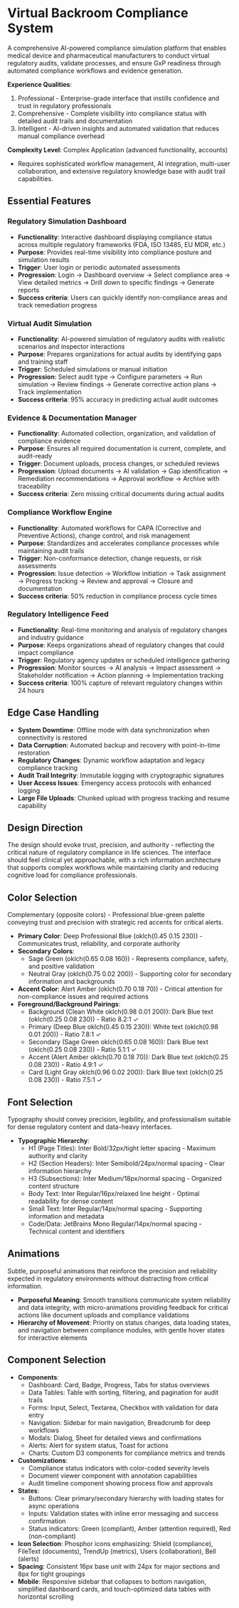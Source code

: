 # Virtual Backroom Compliance System

A comprehensive AI-powered compliance simulation platform that enables medical device and pharmaceutical manufacturers to conduct virtual regulatory audits, validate processes, and ensure GxP readiness through automated compliance workflows and evidence generation.

**Experience Qualities**: 
1. Professional - Enterprise-grade interface that instills confidence and trust in regulatory professionals
2. Comprehensive - Complete visibility into compliance status with detailed audit trails and documentation
3. Intelligent - AI-driven insights and automated validation that reduces manual compliance overhead

**Complexity Level**: Complex Application (advanced functionality, accounts)
- Requires sophisticated workflow management, AI integration, multi-user collaboration, and extensive regulatory knowledge base with audit trail capabilities.

## Essential Features

### Regulatory Simulation Dashboard
- **Functionality**: Interactive dashboard displaying compliance status across multiple regulatory frameworks (FDA, ISO 13485, EU MDR, etc.)
- **Purpose**: Provides real-time visibility into compliance posture and simulation results
- **Trigger**: User login or periodic automated assessments
- **Progression**: Login → Dashboard overview → Select compliance area → View detailed metrics → Drill down to specific findings → Generate reports
- **Success criteria**: Users can quickly identify non-compliance areas and track remediation progress

### Virtual Audit Simulation
- **Functionality**: AI-powered simulation of regulatory audits with realistic scenarios and inspector interactions
- **Purpose**: Prepares organizations for actual audits by identifying gaps and training staff
- **Trigger**: Scheduled simulations or manual initiation
- **Progression**: Select audit type → Configure parameters → Run simulation → Review findings → Generate corrective action plans → Track implementation
- **Success criteria**: 95% accuracy in predicting actual audit outcomes

### Evidence & Documentation Manager
- **Functionality**: Automated collection, organization, and validation of compliance evidence
- **Purpose**: Ensures all required documentation is current, complete, and audit-ready
- **Trigger**: Document uploads, process changes, or scheduled reviews
- **Progression**: Upload documents → AI validation → Gap identification → Remediation recommendations → Approval workflow → Archive with traceability
- **Success criteria**: Zero missing critical documents during actual audits

### Compliance Workflow Engine
- **Functionality**: Automated workflows for CAPA (Corrective and Preventive Actions), change control, and risk management
- **Purpose**: Standardizes and accelerates compliance processes while maintaining audit trails
- **Trigger**: Non-conformance detection, change requests, or risk assessments
- **Progression**: Issue detection → Workflow initiation → Task assignment → Progress tracking → Review and approval → Closure and documentation
- **Success criteria**: 50% reduction in compliance process cycle times

### Regulatory Intelligence Feed
- **Functionality**: Real-time monitoring and analysis of regulatory changes and industry guidance
- **Purpose**: Keeps organizations ahead of regulatory changes that could impact compliance
- **Trigger**: Regulatory agency updates or scheduled intelligence gathering
- **Progression**: Monitor sources → AI analysis → Impact assessment → Stakeholder notification → Action planning → Implementation tracking
- **Success criteria**: 100% capture of relevant regulatory changes within 24 hours

## Edge Case Handling
- **System Downtime**: Offline mode with data synchronization when connectivity is restored
- **Data Corruption**: Automated backup and recovery with point-in-time restoration
- **Regulatory Changes**: Dynamic workflow adaptation and legacy compliance tracking
- **Audit Trail Integrity**: Immutable logging with cryptographic signatures
- **User Access Issues**: Emergency access protocols with enhanced logging
- **Large File Uploads**: Chunked upload with progress tracking and resume capability

## Design Direction
The design should evoke trust, precision, and authority - reflecting the critical nature of regulatory compliance in life sciences. The interface should feel clinical yet approachable, with a rich information architecture that supports complex workflows while maintaining clarity and reducing cognitive load for compliance professionals.

## Color Selection
Complementary (opposite colors) - Professional blue-green palette conveying trust and precision with strategic red accents for critical alerts.

- **Primary Color**: Deep Professional Blue (oklch(0.45 0.15 230)) - Communicates trust, reliability, and corporate authority
- **Secondary Colors**: 
  - Sage Green (oklch(0.65 0.08 160)) - Represents compliance, safety, and positive validation
  - Neutral Gray (oklch(0.75 0.02 200)) - Supporting color for secondary information and backgrounds
- **Accent Color**: Alert Amber (oklch(0.70 0.18 70)) - Critical attention for non-compliance issues and required actions
- **Foreground/Background Pairings**:
  - Background (Clean White oklch(0.98 0.01 200)): Dark Blue text (oklch(0.25 0.08 230)) - Ratio 8.2:1 ✓
  - Primary (Deep Blue oklch(0.45 0.15 230)): White text (oklch(0.98 0.01 200)) - Ratio 7.8:1 ✓
  - Secondary (Sage Green oklch(0.65 0.08 160)): Dark Blue text (oklch(0.25 0.08 230)) - Ratio 5.1:1 ✓
  - Accent (Alert Amber oklch(0.70 0.18 70)): Dark Blue text (oklch(0.25 0.08 230)) - Ratio 4.9:1 ✓
  - Card (Light Gray oklch(0.96 0.02 200)): Dark Blue text (oklch(0.25 0.08 230)) - Ratio 7.5:1 ✓

## Font Selection
Typography should convey precision, legibility, and professionalism suitable for dense regulatory content and data-heavy interfaces.

- **Typographic Hierarchy**:
  - H1 (Page Titles): Inter Bold/32px/tight letter spacing - Maximum authority and clarity
  - H2 (Section Headers): Inter Semibold/24px/normal spacing - Clear information hierarchy
  - H3 (Subsections): Inter Medium/18px/normal spacing - Organized content structure
  - Body Text: Inter Regular/16px/relaxed line height - Optimal readability for dense content
  - Small Text: Inter Regular/14px/normal spacing - Supporting information and metadata
  - Code/Data: JetBrains Mono Regular/14px/normal spacing - Technical content and identifiers

## Animations
Subtle, purposeful animations that reinforce the precision and reliability expected in regulatory environments without distracting from critical information.

- **Purposeful Meaning**: Smooth transitions communicate system reliability and data integrity, with micro-animations providing feedback for critical actions like document uploads and compliance validations
- **Hierarchy of Movement**: Priority on status changes, data loading states, and navigation between compliance modules, with gentle hover states for interactive elements

## Component Selection
- **Components**: 
  - Dashboard: Card, Badge, Progress, Tabs for status overviews
  - Data Tables: Table with sorting, filtering, and pagination for audit trails
  - Forms: Input, Select, Textarea, Checkbox with validation for data entry
  - Navigation: Sidebar for main navigation, Breadcrumb for deep workflows
  - Modals: Dialog, Sheet for detailed views and confirmations
  - Alerts: Alert for system status, Toast for actions
  - Charts: Custom D3 components for compliance metrics and trends
- **Customizations**: 
  - Compliance status indicators with color-coded severity levels
  - Document viewer component with annotation capabilities
  - Audit timeline component showing process flow and approvals
- **States**: 
  - Buttons: Clear primary/secondary hierarchy with loading states for async operations
  - Inputs: Validation states with inline error messaging and success confirmation
  - Status indicators: Green (compliant), Amber (attention required), Red (non-compliant)
- **Icon Selection**: Phosphor icons emphasizing: Shield (compliance), FileText (documents), TrendUp (metrics), Users (collaboration), Bell (alerts)
- **Spacing**: Consistent 16px base unit with 24px for major sections and 8px for tight groupings
- **Mobile**: Responsive sidebar that collapses to bottom navigation, simplified dashboard cards, and touch-optimized data tables with horizontal scrolling